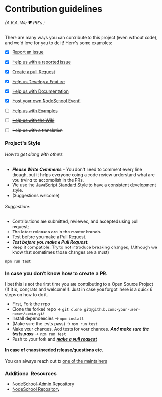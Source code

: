 # Contribution guidelines
###### (A.K.A. We :heart: PR's )

There are many ways you can contribute to this project (even without code), and we'd love for you to do it!
Here's some examples:
- [x] [Report an issue](https://github.com/nodeschool/admin/issues/new)
- [x] [Help us with a reported issue](https://github.com/nodeschool/admin/issues?q=is%3Aopen+is%3Aissue+label%3A%22help+wanted%22)
- [x] [Create a pull Request](#in-case-you-don't-know-how-to-create-a-pr)
- [x] [Help us Develop a Feature](#)
- [x] [Help us with Documentation](#)
- [x] [Host your own NodeSchool Event!](http://nodeschool.io/host.html)
- [ ] ~~[Help us with Examples](#)~~
- [ ] ~~[Help us with the Wiki](#)~~
- [ ] ~~[Help us with a translation](#)~~


### Project's Style
###### How to get along with others
- ***Please Write Comments*** - You don't need to comment every line though, but it helps everyone doing a code review understand what are you trying to accomplish in the PRs.
- We use the [JavaScript Standard Style](http://standardjs.com/rules.html) to have a consistent development style.
- (Suggestions welcome)

###### Suggestions
* Contributions are submitted, reviewed, and accepted using pull requests.
* The latest releases are in the master branch.
* Test before you make a Pull Request.
* ***Test before you make a Pull Request.***
* Keep it compatible. Try to not introduce breaking changes, (Although we know that sometimes those changes are a must)
```
npm run test
```

### In case you don't know how to create a PR.
I bet this is not the first time you are contributing to a Open Source Project (If it is, congrats and welcome!!).
Just in case you forgot, here is a quick 6 steps on how to do it.

- First, Fork the repo
- Clone the forked repo -> `git clone git@github.com:<your-user-name>/admin.git`
- Install dependencies -> `npm install`
- (Make sure the tests pass) -> `npm run test`
- Make your changes. Add tests for your changes. ***And make sure the tests pass*** -> `npm run test`
- Push to your fork and [***make a pull request***](https://github.com/nodeschool/admin/compare?expand=1)

#### In case of chaos/needed release/questions etc.
You can always reach out to [one of the maintainers](https://github.com/orgs/nodeschool/teams/admin-maintainer)


### Additional Resources

* [NodeSchool-Admin Repository](https://github.com/nodeschool/admin)
* [NodeSchool Repository](https://github.com/nodeschool)
